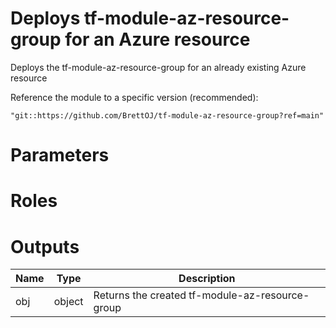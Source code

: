 
# Deploys tf-module-az-resource-group for an Azure resource
Deploys the tf-module-az-resource-group for an already existing Azure resource


Reference the module to a specific version (recommended):
```hcl
"git::https://github.com/BrettOJ/tf-module-az-resource-group?ref=main"
```

# Parameters
## <paraml1>

# Roles


# Outputs
| Name | Type | Description | 
| -- | -- | -- | 
| obj | object | Returns the created tf-module-az-resource-group 
